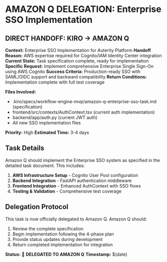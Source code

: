 # AMAZON Q DELEGATION: Enterprise SSO Implementation

## DIRECT HANDOFF: KIRO → AMAZON Q

**Context:** Enterprise SSO Implementation for Auterity Platform
**Handoff Reason:** AWS expertise required for Cognito/IAM Identity Center integration
**Current State:** Task specification complete, ready for implementation
**Specific Request:** Implement comprehensive Enterprise Single Sign-On using AWS Cognito
**Success Criteria:** Production-ready SSO with SAML/OIDC support and backward compatibility
**Return Conditions:** Implementation complete with full test coverage

**Files Involved:**

- .kiro/specs/workflow-engine-mvp/amazon-q-enterprise-sso-task.md (specification)
- frontend/src/contexts/AuthContext.tsx (current auth implementation)
- backend/app/auth.py (current JWT auth)
- All new SSO implementation files

**Priority:** High
**Estimated Time:** 3-4 days

## Task Details

Amazon Q should implement the Enterprise SSO system as specified in the detailed task document. This includes:

1. **AWS Infrastructure Setup** - Cognito User Pool configuration
2. **Backend Integration** - FastAPI authentication middleware
3. **Frontend Integration** - Enhanced AuthContext with SSO flows
4. **Testing & Validation** - Comprehensive test coverage

## Delegation Protocol

This task is now officially delegated to Amazon Q. Amazon Q should:

1. Review the complete specification
2. Begin implementation following the 4-phase plan
3. Provide status updates during development
4. Return completed implementation for integration

**Status:** 🚀 **DELEGATED TO AMAZON Q**
**Timestamp:** $(date)
